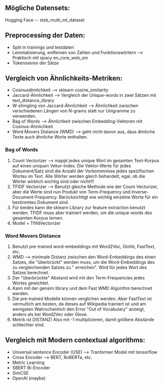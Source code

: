 __Mögliche Datensets__:
-
Hugging Face -- stsb_multi_mt_dataset

__Preprocessing der Daten__:
-
  - Split in trainings und testdaten
  - Lemmatisierung, entfernen von Zahlen und Funktionswörtern --> Praktisch mit spacy en_core_web_sm
  - Tokenisieren der Sätze

__Vergleich von Ähnlichkeits-Metriken__:
-
  - Cosinusähnlichkeit --> sklearn cosine_similarity
  - Jaccard-Ähnlichkeit --> Vergleich der Unique-words in zwei Sätzen mit text_distance_library
  - W-shingling von Jaccard-Ähnlichkeit --> Ähnlichkeit zwischen verschiedenen Längen von N-grams statt nur Unigramme zu verwenden.
  - Bag of Words --> Ähnlichkeit zwischen Embedding-Vektoren mit Cosinus-Ähnlichkeit
  - Word Movers Distance (WMD) --> geht nicht davon aus, dass ähnliche Texte auch ähnliche Worte enthalten.
 
 ### Bag of Words ###
  1. Count Vectorizer --> mappt jedes unique Wort im gesamten Text-Korpus auf einen uniquen Vekor-Index. Die Vektor-Werte für jedes Dokument/Satz sind die Anzahl der Vorkommnisse jedes spezifischen Wortes im Text.
  Alle Wörter werden gleich behandelt, egal, ob die Wörter wirklich wichtig sind oder nicht!!!
  2. TFIDF Vectorizer --> Benutzt gleiche Methode wie der Count Vectorizer, aber die Werte sind nun Produkt von Term-Frequency und Inverse-Document-Frequency. Berücksichtigt wie wichtig einzelne Worte für ein bestimmtes Dokument sind.
  3. Für beides kann die sklearn Library zur feature extraction benutzt werden. TFIDF muss aber trainiert werden, um die unique-words des gesamten Korpus lernen.
  4. Model = TfifdVectorizer
 
 ### Word Movers Distance ###
  1. Benutzt pre-trained word-embeddings mit Word2Vec, GloVe, FastText, etc.
  2. WMD --> minimale Distanz zwischen den Word-Embeddings des einen Satzes, die "überbrückt" werden muss, um die Word-Embeddings des zu vergleichenden Satzes zu "
 erreichen". Wird für jedes Wort des Satzes berechnet.
  3. Der "überbrückte" Abstand wird mit den Term-Frequencies jedes Wortes gewichtet.
  4. Kann mit der gensim library und dem Fast WMD Algorithm berechnet werden.
  5. Die pre-trained Modelle können verglichen werden. Aber FastText ist vermutlich am besten, da dieses auf Wikipedia trainiert ist und am wenigsten Wahrscheinlich den Error "Out of Vocabulary" anzeigt, anders als bei Word2Vec oder Glove.
  6. Metrik ist DISTANZ! Also mit -1 multiplizieren, damit größere Abstände schlechter sind.

__Vergleich mit Modern contextual algorithms__:
-
  - Universal sentence Encoder (USE) --> Tranformer Model mit tensorflow
  - Cross Encoder --> BERT, RoBERTa, etc.
  - Metric Learning
  - SBERT Bi-Encoder
  - SimCSE
  - OpenAI (maybe)
